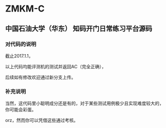 # ZMKM-C
## 中国石油大学（华东） 知码开门日常练习平台源码


### 对代码的说明
截止2017.1.1，

以上代码均能评测机的测试并返回AC（完全正确），

后续如有修改欢迎通过新分支上传。


### 补充说明
当然，这代码里小聪明成分还是有的，对于某些测试用例极少且实现难度较大的，你可能会彩蛋。

orz，然而你可以凭借这些通过考核。
